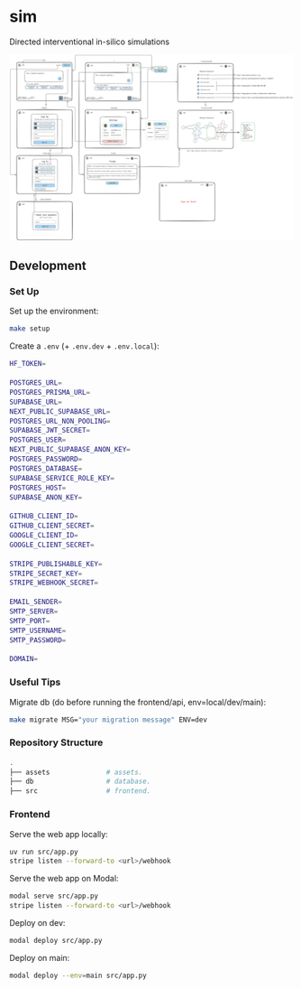 # sim

Directed interventional in-silico simulations

![Website diagram](./sim.excalidraw.png)

## Development

### Set Up

Set up the environment:

```bash
make setup
```

Create a `.env` (+ `.env.dev` + `.env.local`):

```bash
HF_TOKEN=

POSTGRES_URL=
POSTGRES_PRISMA_URL=
SUPABASE_URL=
NEXT_PUBLIC_SUPABASE_URL=
POSTGRES_URL_NON_POOLING=
SUPABASE_JWT_SECRET=
POSTGRES_USER=
NEXT_PUBLIC_SUPABASE_ANON_KEY=
POSTGRES_PASSWORD=
POSTGRES_DATABASE=
SUPABASE_SERVICE_ROLE_KEY=
POSTGRES_HOST=
SUPABASE_ANON_KEY=

GITHUB_CLIENT_ID=
GITHUB_CLIENT_SECRET=
GOOGLE_CLIENT_ID=
GOOGLE_CLIENT_SECRET=

STRIPE_PUBLISHABLE_KEY=
STRIPE_SECRET_KEY=
STRIPE_WEBHOOK_SECRET=

EMAIL_SENDER=
SMTP_SERVER=
SMTP_PORT=
SMTP_USERNAME=
SMTP_PASSWORD=

DOMAIN=
```

### Useful Tips

Migrate db (do before running the frontend/api, env=local/dev/main):

```bash
make migrate MSG="your migration message" ENV=dev
```

### Repository Structure

```bash
.
├── assets              # assets.
├── db                  # database.
├── src                 # frontend.
```

### Frontend

Serve the web app locally:

```bash
uv run src/app.py
stripe listen --forward-to <url>/webhook
```

Serve the web app on Modal:

```bash
modal serve src/app.py
stripe listen --forward-to <url>/webhook
```

Deploy on dev:

```bash
modal deploy src/app.py
```

Deploy on main:

```bash
modal deploy --env=main src/app.py
```
